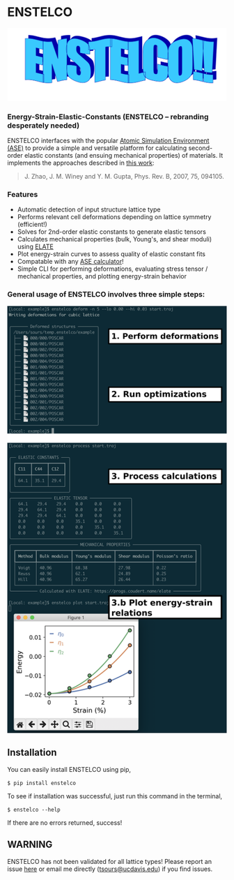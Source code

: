 # ENSTELCO

![wow!](design.png)

### Energy-Strain-Elastic-Constants (ENSTELCO – rebranding desperately needed)

ENSTELCO interfaces with the popular [Atomic Simulation Environment (ASE)](https://wiki.fysik.dtu.dk/ase/index.html)
to provide a simple and versatile platform for calculating second-order elastic constants
(and ensuing mechanical properties) of materials. It implements the approaches described in
[this work](https://doi.org/10.1103/PhysRevB.75.094105):

> J. Zhao, J. M. Winey and Y. M. Gupta, Phys. Rev. B, 2007, 75, 094105.

### Features

* Automatic detection of input structure lattice type
* Performs relevant cell deformations depending on lattice symmetry (efficient!)
* Solves for 2nd-order elastic constants to generate elastic tensors
* Calculates mechanical properties (bulk, Young's, and shear moduli) using [ELATE](https://progs.coudert.name/elate)
* Plot energy-strain curves to assess quality of elastic constant fits
* Compatable with any [ASE calculator](https://wiki.fysik.dtu.dk/ase/ase/calculators/calculators.html)!
* Simple CLI for performing deformations, evaluating stress tensor / mechanical properties, and plotting energy-strain behavior

### General usage of ENSTELCO involves three simple steps:

![Usage](usage.png)

## Installation

You can easily install ENSTELCO using pip,

```console
$ pip install enstelco
```

To see if installation was successful, just run this command in the terminal,

```console
$ enstelco --help
```

If there are no errors returned, success!

## WARNING

ENSTELCO has not been validated for all lattice types! Please report an issue
[here](https://github.com/tysours/ENSTELCO/issues) or email me directly
(tsours@ucdavis.edu) if you find issues.
